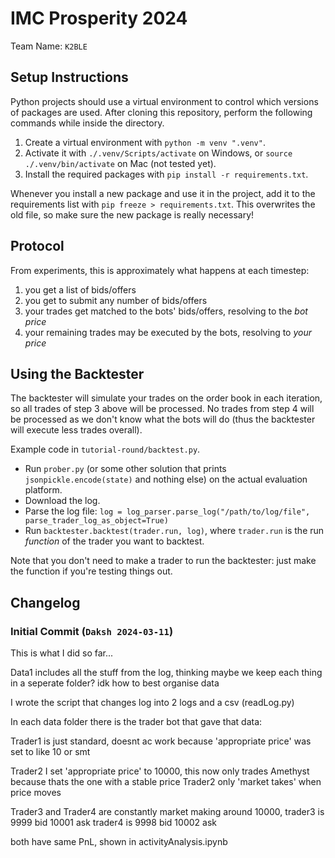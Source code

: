 # IMC Prosperity 2024

Team Name: `K2BLE`

## Setup Instructions

Python projects should use a virtual environment to control which versions of packages are used. After cloning this repository, perform the following commands while inside the directory.

1. Create a virtual environment with `python -m venv ".venv"`.
1. Activate it with `./.venv/Scripts/activate` on Windows, or `source ./.venv/bin/activate` on Mac (not tested yet).
1. Install the required packages with `pip install -r requirements.txt`.

Whenever you install a new package and use it in the project, add it to the requirements list with `pip freeze > requirements.txt`. This overwrites the old file, so make sure the new package is really necessary!

## Protocol

From experiments, this is approximately what happens at each timestep:

1. you get a list of bids/offers
2. you get to submit any number of bids/offers
3. your trades get matched to the bots' bids/offers, resolving to the *bot price*
4. your remaining trades may be executed by the bots, resolving to *your price*

## Using the Backtester

The backtester will simulate your trades on the order book in each iteration, so all trades of step 3 above will be processed. No trades from step 4 will be processed as we don't know what the bots will do (thus the backtester will execute less trades overall).

Example code in `tutorial-round/backtest.py`.

- Run `prober.py` (or some other solution that prints `jsonpickle.encode(state)` and nothing else) on the actual evaluation platform.
- Download the log.
- Parse the log file: `log = log_parser.parse_log("/path/to/log/file", parse_trader_log_as_object=True)`
- Run `backtester.backtest(trader.run, log)`, where `trader.run` is the run *function* of the trader you want to backtest.

Note that you don't need to make a trader to run the backtester: just make the function if you're testing things out.

## Changelog

### Initial Commit (`Daksh 2024-03-11`)

This is what I did so far...

Data1 includes all the stuff from the log, thinking maybe we keep each thing in a seperate folder? idk how to best organise data

I wrote the script that changes log into 2 logs and a csv (readLog.py)

In each data folder there is the trader bot that gave that data:

Trader1 is just standard, doesnt ac work because 'appropriate price' was set to like 10 or smt

Trader2 I set 'appropriate price' to 10000, this now only trades Amethyst because thats the one with a stable price
Trader2 only 'market takes' when price moves

Trader3 and Trader4 are constantly market making around 10000,
trader3 is 9999 bid 10001 ask
trader4 is 9998 bid 10002 ask

both have same PnL, shown in activityAnalysis.ipynb